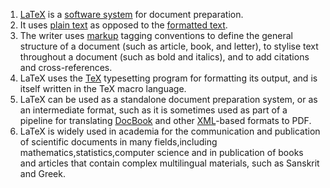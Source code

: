 1. [LaTeX](https://www.latex-project.org/about/) is a [software system](https://en.wikipedia.org/wiki/Software_system) for document preparation.
2. It uses [plain text](https://en.wikipedia.org/wiki/Plain_text) as opposed to the [formatted text](https://en.wikipedia.org/wiki/Formatted_text).
3. The writer uses [markup](https://en.wikipedia.org/wiki/Markup_language) tagging conventions to define the general structure of a document (such as article, book, and  letter), to stylise text throughout a document (such as bold and italics), and to add citations and cross-references.
4. LaTeX uses the [TeX](https://en.wikipedia.org/wiki/TeX) typesetting program for formatting its output, and is itself written in the TeX macro language.
5. LaTeX can be used as a standalone document preparation system, or as an intermediate format, such as it is sometimes used as part of a pipeline for translating [DocBook](https://en.wikipedia.org/wiki/DocBook) and other [XML](https://en.wikipedia.org/wiki/XML)-based formats to PDF.
6. LaTeX is widely used in academia for the communication and publication of scientific documents in many fields,including mathematics,statistics,computer science and in publication of books and articles that contain complex multilingual materials, such as Sanskrit and Greek.

